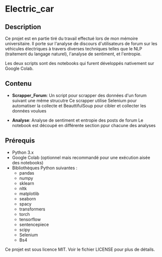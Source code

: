 # Electric_car

## Description
Ce projet est en partie tiré du travail effectué lors de mon mémoire universitaire. Il porte sur l'analyse de discours d'utilisateurs de forum sur les véhicules électriques à travers diverses techniques telles que le NLP (traitement du langage naturel), l'analyse de sentiment, et l'entropie.

Les deux scripts sont des notebooks qui furent développés nativement sur Google Colab.

## Contenu
- **Scrapper_Forum**: Un script pour scrapper des données d'un forum suivant une même strucutre
  Ce scrapper utilise Selenium pour automatiser la collecte et BeauttifulSoup pour cibler et collecter les données voulues 
                    
- **Analyse**: Analyse de sentiment et entropie des posts de forum
  Le notebook est découpé en différente section ppur chacune des analyses

## Prérequis
- Python 3.x
- Google Colab (optionnel mais recommandé pour une exécution aisée des notebooks)
- Bibliothèques Python suivantes :
  - pandas
  - numpy
  - sklearn
  - nltk
  - matplotlib
  - seaborn
  - spacy
  - transformers
  - torch
  - tensorflow
  - sentencepiece
  - scipy
  - Selenium
  - Bs4


Ce projet est sous licence MIT. Voir le fichier LICENSE pour plus de détails.
